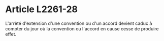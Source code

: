 # Article L2261-28

L'arrêté d'extension d'une convention ou d'un accord devient caduc à compter du jour où la convention ou l'accord en cause cesse de produire effet.